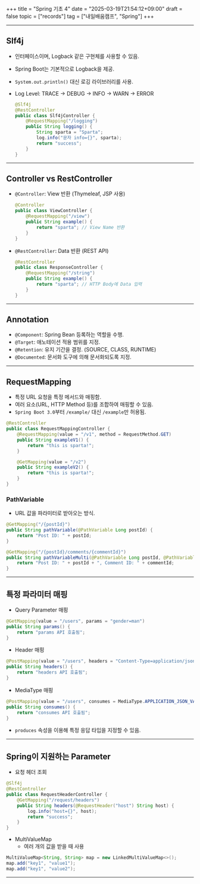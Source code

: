 +++
title = "Spring 기초 4"
date = "2025-03-19T21:54:12+09:00"
draft = false
topic = ["records"]
tag = ["내일배움캠프", "Spring"]
+++

---

## Slf4j
- 인터페이스이며, Logback 같은 구현체를 사용할 수 있음.  
- Spring Boot는 기본적으로 Logback을 제공.  
- `System.out.println()` 대신 로깅 라이브러리를 사용.  
- Log Level: TRACE → DEBUG → INFO → WARN → ERROR  

  ```java
  @Slf4j
  @RestController
  public class Slf4jController {
      @RequestMapping("/logging")
      public String logging() {
          String sparta = "Sparta";
          log.info("문자 info={}", sparta);
          return "success";
      }
  }
  ```

---

## Controller vs RestController
- `@Controller`: View 반환 (Thymeleaf, JSP 사용)
  ```java
  @Controller
  public class ViewController {
      @RequestMapping("/view")
      public String example() {
          return "sparta"; // View Name 반환
      }
  }
  ```
- `@RestController`: Data 반환 (REST API)
  ```java
  @RestController
  public class ResponseController {
      @RequestMapping("/string")
      public String example() {
          return "sparta"; // HTTP Body에 Data 입력
      }
  }
  ```

---

## Annotation
- `@Component`: Spring Bean 등록하는 역할을 수행.  
- `@Target`: 애노테이션 적용 범위를 지정.  
- `@Retention`: 유지 기간을 결정. (SOURCE, CLASS, RUNTIME)  
- `@Documented`: 문서화 도구에 의해 문서화되도록 지정.  

---

## RequestMapping
- 특정 URL 요청을 특정 메서드와 매핑함.  
- 여러 요소(URL, HTTP Method 등)를 조합하여 매핑할 수 있음.  
- `Spring Boot 3.0`부터 `/example/` 대신 `/example`만 허용됨.  

```java
@RestController
public class RequestMappingController {
    @RequestMapping(value = "/v1", method = RequestMethod.GET)
    public String exampleV1() {
        return "this is sparta!";
    }

    @GetMapping(value = "/v2")
    public String exampleV2() {
        return "this is sparta!";
    }
}
```

### PathVariable
- URL 값을 파라미터로 받아오는 방식.  
```java
@GetMapping("/{postId}")
public String pathVariable(@PathVariable Long postId) {
    return "Post ID: " + postId;
}
```

```java
@GetMapping("/{postId}/comments/{commentId}")
public String pathVariableMulti(@PathVariable Long postId, @PathVariable Long commentId) {
    return "Post ID: " + postId + ", Comment ID: " + commentId;
}
```

---

## 특정 파라미터 매핑
- Query Parameter 매핑
```java
@GetMapping(value = "/users", params = "gender=man")
public String params() {
    return "params API 호출됨";
}
```
- Header 매핑
```java
@PostMapping(value = "/users", headers = "Content-Type=application/json")
public String headers() {
    return "headers API 호출됨";
}
```
- MediaType 매핑
```java
@PostMapping(value = "/users", consumes = MediaType.APPLICATION_JSON_VALUE)
public String consumes() {
    return "consumes API 호출됨";
}
```
- `produces` 속성을 이용해 특정 응답 타입을 지정할 수 있음.  

---

## Spring이 지원하는 Parameter
- 요청 헤더 조회
```java
@Slf4j
@RestController
public class RequestHeaderController {
    @GetMapping("/request/headers")
    public String headers(@RequestHeader("host") String host) {
        log.info("host={}", host);
        return "success";
    }
}
```
- MultiValueMap
  - 여러 개의 값을 받을 때 사용  
```java
MultiValueMap<String, String> map = new LinkedMultiValueMap<>();
map.add("key1", "value1");
map.add("key1", "value2");
```

---